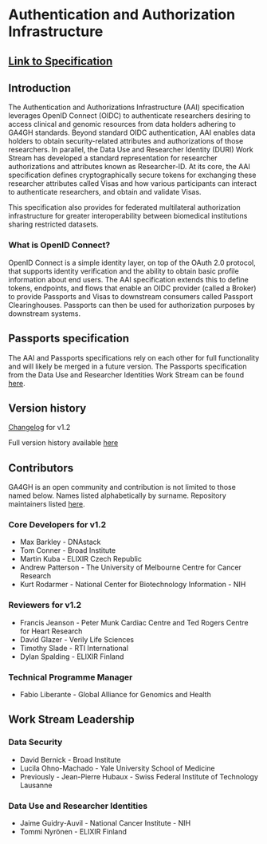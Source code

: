 # Authentication and Authorization Infrastructure

## [Link to Specification](https://ga4gh.github.io/data-security/1.2-draft-main/)

## Introduction

The Authentication and Authorizations Infrastructure (AAI) specification
leverages OpenID Connect (OIDC) to authenticate researchers
desiring to access clinical and genomic resources from data
holders adhering to GA4GH standards. Beyond standard OIDC authentication, AAI enables
data holders to obtain security-related attributes and authorizations of those
researchers. In parallel, the Data Use and Researcher Identity (DURI) Work Stream has developed a standard
representation for researcher authorizations and attributes known as Researcher-ID.
At its core, the AAI specification defines cryptographically secure tokens for exchanging
these researcher attributes called Visas and how various
participants can interact to authenticate researchers, and obtain and validate Visas.

This specification also provides for federated multilateral authorization infrastructure for greater
interoperability between biomedical institutions sharing restricted datasets.  

### What is OpenID Connect?

OpenID Connect is a simple identity layer, on top of the OAuth 2.0 protocol, that supports identity verification and the ability to 
obtain basic profile information about end users. The AAI specification extends this to define tokens, 
endpoints, and flows that enable an OIDC provider (called a Broker) to
provide Passports and Visas to downstream consumers called Passport Clearinghouses. Passports can then be used for
authorization purposes by downstream systems.

## Passports specification
The AAI and Passports specifications rely on each other for full functionality and will likely be merged in a future version. The Passports specification from the Data Use and Researcher Identities Work Stream can be found [here](https://ga4gh-duri.github.io/researcher_ids/ga4gh_passport_v1.html).

## Version history 

[Changelog](https://ga4gh.github.io/data-security/1.2-draft-main/changes-1_2) for v1.2

Full version history available [here](https://ga4gh.github.io/data-security/1.2-draft-main/aai-openid-connect-profile#specification-revision-history)


## Contributors

GA4GH is an open community and contribution is not limited to those named below.
Names listed alphabetically by surname. Repository maintainers listed [here](./MAINTAINER.md).

### Core Developers for v1.2

- Max Barkley - DNAstack
- Tom Conner - Broad Institute
- Martin Kuba - ELIXIR Czech Republic
- Andrew Patterson - The University of Melbourne Centre for Cancer Research
- Kurt Rodarmer - National Center for Biotechnology Information - NIH

### Reviewers for v1.2

- Francis Jeanson - Peter Munk Cardiac Centre and Ted Rogers Centre for Heart Research
- David Glazer - Verily Life Sciences
- Timothy Slade - RTI International
- Dylan Spalding - ELIXIR Finland

### Technical Programme Manager

- Fabio Liberante - Global Alliance for Genomics and Health

## Work Stream Leadership

### Data Security

- David Bernick - Broad Institute
- Lucila Ohno-Machado - Yale University School of Medicine 
- Previously - Jean-Pierre Hubaux - Swiss Federal Institute of Technology Lausanne

### Data Use and Researcher Identities

- Jaime Guidry-Auvil - National Cancer Institute - NIH
- Tommi Nyrönen - ELIXIR Finland

